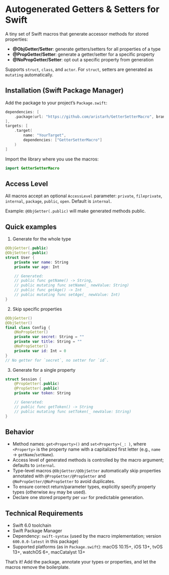 # Autogenerated Getters & Setters for Swift

A tiny set of Swift macros that generate accessor methods for stored properties:
- **@ObjGetter/Setter**: generate getters/setters for all properties of a type
- **@PropGetter/Setter**: generate a getter/setter for a specific property
- **@NoPropGetter/Setter**: opt out a specific property from generation

Supports `struct`, `class`, and `actor`. For `struct`, setters are generated as `mutating` automatically.

## Installation (Swift Package Manager)
Add the package to your project’s `Package.swift`:

```swift
dependencies: [
    .package(url: "https://github.com/aristarh/GetterSetterMacro", branch: "main")
],
targets: [
    .target(
        name: "YourTarget",
        dependencies: ["GetterSetterMacro"]
    )
]
```

Import the library where you use the macros:

```swift
import GetterSetterMacro
```

## Access Level
All macros accept an optional `AccessLevel` parameter: `private`, `fileprivate`, `internal`, `package`, `public`, `open`.
Default is `internal`.

Example: `@ObjGetter(.public)` will make generated methods public.

## Quick examples

1) Generate for the whole type
```swift
@ObjGetter(.public)
@ObjSetter(.public)
struct User {
    private var name: String
    private var age: Int

    // Generated:
    // public func getName() -> String,
    // public mutating func setName(_ newValue: String)
    // public func getAge() -> Int
    // public mutating func setAge(_ newValue: Int)
}
```

2) Skip specific properties
```swift
@ObjGetter()
@ObjSetter()
final class Config {
    @NoPropGetter()
    private var secret: String = ""
    private var title: String = ""
    @NoPropSetter()
    private var id: Int = 0
}
// No getter for `secret`, no setter for `id`.
```

3) Generate for a single property
```swift
struct Session {
    @PropGetter(.public)
    @PropSetter(.public)
    private var token: String

    // Generated:
    // public func getToken() -> String
    // public mutating func setToken(_ newValue: String)
}
```

## Behavior
- Method names: `get<Property>()` and `set<Property>(_: )`, where `<Property>` is the property name with a capitalized first letter (e.g., `name` → `getName`/`setName`).
- Access level of generated methods is controlled by the macro argument; defaults to `internal`.
- Type-level macros `@ObjGetter/@ObjSetter` automatically skip properties annotated with `@PropGetter/@PropSetter` and `@NoPropGetter/@NoPropSetter` to avoid duplicates.
- To ensure correct return/parameter types, explicitly specify property types (otherwise `Any` may be used).
- Declare one stored property per `var` for predictable generation.

## Technical Requirements
- Swift 6.0 toolchain
- Swift Package Manager
- Dependency: `swift-syntax` (used by the macro implementation; version `600.0.0-latest` in this package)
- Supported platforms (as in `Package.swift`): macOS 10.15+, iOS 13+, tvOS 13+, watchOS 6+, macCatalyst 13+

That’s it! Add the package, annotate your types or properties, and let the macros remove the boilerplate.

